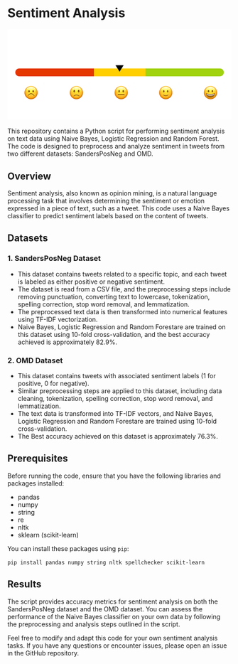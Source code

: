 # Sentiment Analysis 

![logo](sentiment.gif)

This repository contains a Python script for performing sentiment analysis on text data using Naive Bayes, Logistic Regression and Random Forest. The code is designed to preprocess and analyze sentiment in tweets from two different datasets: SandersPosNeg and OMD.

## Overview

Sentiment analysis, also known as opinion mining, is a natural language processing task that involves determining the sentiment or emotion expressed in a piece of text, such as a tweet. This code uses a Naive Bayes classifier to predict sentiment labels based on the content of tweets.

## Datasets

### 1. SandersPosNeg Dataset
- This dataset contains tweets related to a specific topic, and each tweet is labeled as either positive or negative sentiment.
- The dataset is read from a CSV file, and the preprocessing steps include removing punctuation, converting text to lowercase, tokenization, spelling correction, stop word removal, and lemmatization.
- The preprocessed text data is then transformed into numerical features using TF-IDF vectorization.
- Naive Bayes, Logistic Regression and Random Forestare are trained on this dataset using 10-fold cross-validation, and the best accuracy achieved is approximately 82.9%.

### 2. OMD Dataset
- This dataset contains tweets with associated sentiment labels (1 for positive, 0 for negative).
- Similar preprocessing steps are applied to this dataset, including data cleaning, tokenization, spelling correction, stop word removal, and lemmatization.
- The text data is transformed into TF-IDF vectors, and Naive Bayes, Logistic Regression and Random Forestare are trained using 10-fold cross-validation.
- The Best accuracy achieved on this dataset is approximately 76.3%.

## Prerequisites

Before running the code, ensure that you have the following libraries and packages installed:

- pandas
- numpy
- string
- re
- nltk
- sklearn (scikit-learn)

You can install these packages using `pip`:
```
pip install pandas numpy string nltk spellchecker scikit-learn
```



## Results

The script provides accuracy metrics for sentiment analysis on both the SandersPosNeg dataset and the OMD dataset. You can assess the performance of the Naive Bayes classifier on your own data by following the preprocessing and analysis steps outlined in the script.


Feel free to modify and adapt this code for your own sentiment analysis tasks. If you have any questions or encounter issues, please open an issue in the GitHub repository.

